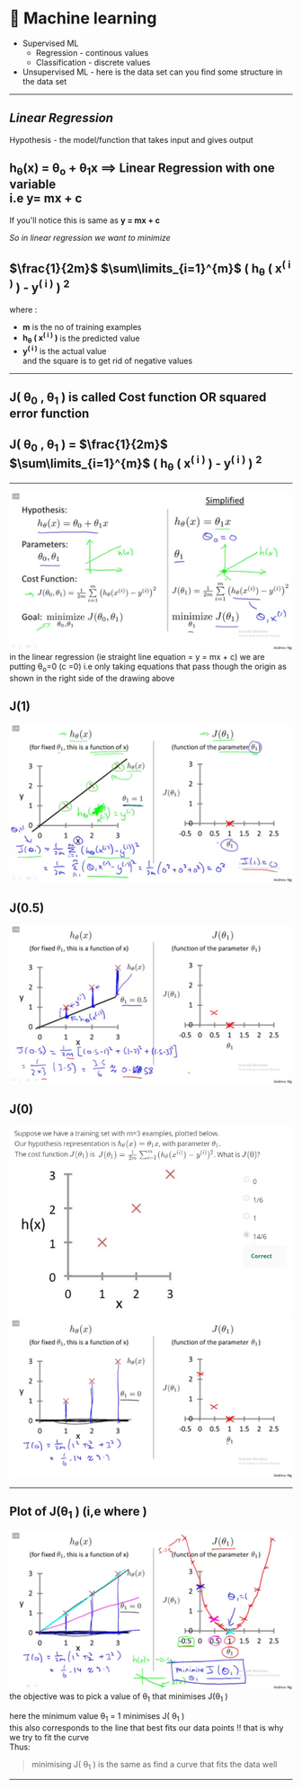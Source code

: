 # 🤖 Machine learning

- Supervised ML
  - Regression - continous values
  - Classification - discrete values
- Unsupervised ML - here is the data set can you find some structure in the data set

<hr>

## _Linear Regression_

Hypothesis - the model/function that takes input and gives output<br>

## <b>h<sub>θ</sub>(x) = θ<sub>o</sub> + θ<sub>1</sub>x </b>==> Linear Regression with one variable<br> i.e y= mx + c

If you'll notice this is same as <b>y = mx + c</b></br>

_So in linear regression we want to minimize_

## $\frac{1}{2m}$ $\sum\limits_{i=1}^{m}$ ( h<sub>θ</sub> ( x<sup>( i )</sup> ) - y<sup>( i )</sup> ) <sup>2</sup>

where :

- **m** is the no of training examples
- **h<sub>θ</sub> ( x<sup>( i )</sup> )** is the predicted value
- **y<sup>( i )</sup>** is the actual value  
  and the square is to get rid of negative values

---

## J( θ<sub>0</sub> , θ<sub>1</sub> ) is called Cost function OR squared error function

## J( θ<sub>0</sub> , θ<sub>1</sub> ) = $\frac{1}{2m}$ $\sum\limits_{i=1}^{m}$ ( h<sub>θ</sub> ( x<sup>( i )</sup> ) - y<sup>( i )</sup> ) <sup>2</sup>

---

![img1](./0.png)
in the linear regression (ie straight line equation = y = mx + c) we are putting θ<sub>o</sub>=0 (c =0) i.e only taking equations that pass though the origin as shown in the right side of the drawing above

## J(1)

![img1](./1.png)

## J(0.5)

![img1](./2.png)

## J(0)

![img1](./3.png)
![img1](./4.png)

---

## Plot of J(θ<sub>1</sub> ) (i,e where )

![img1](./5.png)
the objective was to pick a value of θ<sub>1</sub> that minimises J(θ<sub>1</sub> )

here the minimum value θ<sub>1</sub> = 1 minimises J( θ<sub>1</sub> )  
this also corresponds to the line that best fits our data points !!
that is why we try to fit the curve  
Thus:

> minimising J( θ<sub>1</sub> ) is the same as find a curve that fits the data well

---
